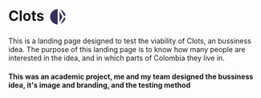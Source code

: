 # Clots <img width="40px" align="center" src="https://github.com/juanbravozu/Clots/blob/master/assets/favicon.png">

This is a landing page designed to test the viability of Clots, an bussiness idea. The purpose of this landing page is to know how many people are interested in the idea, and in which parts of Colombia they live in.

#### This was an academic project, me and my team designed the bussiness idea, it's image and branding, and the testing method
